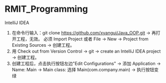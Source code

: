 # RMIT_Programming
IntelliJ IDEA
1. 在命令行输入：git clone https://github.com/xyangui/Java_OOP.git -> 再打开工程，无效。
必须 Import Project 或者 File -> New -> Project from Existing Sources -> 创建工程。
2. 用 Check out from Version Control -> git -> create an IntelliJ IDEA project ->
创建工程。
3. 创建工程后，点击执行按钮左边"Edit Configurations" ->
添加 Application -> Name: Main ->
Main class: 选择 Main(com.company.main) -> 执行按钮变绿